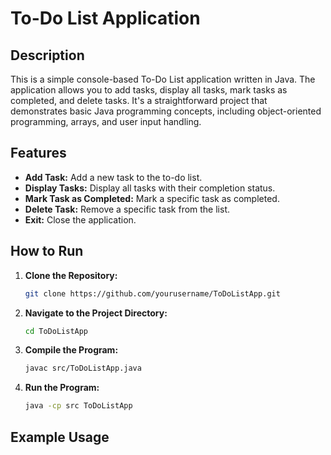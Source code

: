 # To-Do List Application

## Description
This is a simple console-based To-Do List application written in Java. The application allows you to add tasks, display all tasks, mark tasks as completed, and delete tasks. It's a straightforward project that demonstrates basic Java programming concepts, including object-oriented programming, arrays, and user input handling.

## Features
- **Add Task:** Add a new task to the to-do list.
- **Display Tasks:** Display all tasks with their completion status.
- **Mark Task as Completed:** Mark a specific task as completed.
- **Delete Task:** Remove a specific task from the list.
- **Exit:** Close the application.

## How to Run
1. **Clone the Repository:**
    ```sh
    git clone https://github.com/yourusername/ToDoListApp.git
    ```

2. **Navigate to the Project Directory:**
    ```sh
    cd ToDoListApp
    ```

3. **Compile the Program:**
    ```sh
    javac src/ToDoListApp.java
    ```

4. **Run the Program:**
    ```sh
    java -cp src ToDoListApp
    ```

## Example Usage
